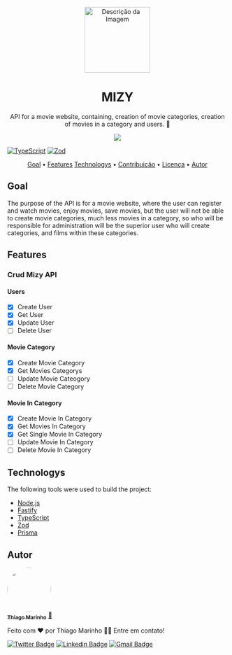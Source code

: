 <p align="center">
    <img src="https://drive.google.com/uc?id=1GTQ5g2pOOy_f_mQX7qHH6T9xW3yOKnoG" alt="Descrição da Imagem" style="width: 150px; height: auto;">
</p>

<h1 align="center"> MIZY</h1>
<p align="center"> API for a movie website, containing, creation of movie categories, creation of movies in a category and users. 💜</p>

<p align='center'>
<img src="https://img.shields.io/static/v1?label=API&message=Mizy&color=7159c1&style=for-the-badge&logo=prisma"/>

[![TypeScript](https://img.shields.io/badge/--3178C6?logo=typescript&logoColor=ffffff)](https://www.typescriptlang.org/)
[![Zod](https://img.shields.io/badge/--10b981?logo=zod&logoColor=ffffff)]()
</p>

<p align="center">
 <a href="#goal">Goal</a> •
 <a href="#features">Features</a>
 <a href="#technologys">Technologys</a> • 
 <a href="#contribuicao">Contribuição</a> • 
 <a href="#licenc-a">Licença</a> • 
 <a href="#autor">Autor</a>
</p>

## Goal
The purpose of the API is for a movie website, where the user can register and watch movies, enjoy movies, save movies, but the user will not be able to create movie categories, much less movies in a category, so who will be responsible for administration will be the superior user who will create categories, and films within these categories. 

## Features
### Crud Mizy API
#### Users
- [x] Create User
- [x] Get User
- [x] Update User
- [ ] Delete User
#### Movie Category
- [x] Create Movie Category
- [x] Get Movies Categorys
- [ ] Update Movie Cateogory
- [ ] Delete Movie Category
#### Movie In Category
- [x] Create Movie In Category
- [x] Get Movies In Category
- [x] Get Single Movie In Category
- [ ] Update Movie In Category 
- [ ] Delete Movie In Category

## Technologys 
The following tools were used to build the project:

- [Node.js](https://nodejs.org/en/)
- [Fastify](https://fastify.dev/)
- [TypeScript](https://www.typescriptlang.org/)
- [Zod](https://zod.dev/)
- [Prisma](https://www.prisma.io/)

## Autor

<a href="https://blog.rocketseat.com.br/author/thiago/">
 <img style="border-radius: 50%;" src="https://app.rocketseat.com.br/me/gabriel-moraes-03176" width="100px;" alt=""/>
 <br />
 <sub><b>Thiago Marinho</b></sub></a> <a href="https://blog.rocketseat.com.br/author/thiago//" title="Rocketseat">🚀</a>


Feito com ❤️ por Thiago Marinho 👋🏽 Entre em contato!

[![Twitter Badge](https://img.shields.io/badge/-@tgmarinho-1ca0f1?style=flat-square&labelColor=1ca0f1&logo=twitter&logoColor=white&link=https://twitter.com/tgmarinho)](https://twitter.com/tgmarinho) [![Linkedin Badge](https://img.shields.io/badge/-Thiago-blue?style=flat-square&logo=Linkedin&logoColor=white&link=https://www.linkedin.com/in/tgmarinho/)](https://www.linkedin.com/in/tgmarinho/) 
[![Gmail Badge](https://img.shields.io/badge/-tgmarinho@gmail.com-c14438?style=flat-square&logo=Gmail&logoColor=white&link=mailto:tgmarinho@gmail.com)](mailto:tgmarinho@gmail.com)






